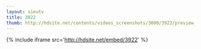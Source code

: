 ```yaml
---
layout: sieutv
title: 3922
thumb: http://hdsite.net/contents/videos_screenshots/3000/3922/preview_360p.mp4.jpg
---
```

{% include iframe src='http://hdsite.net/embed/3922' %}
 

